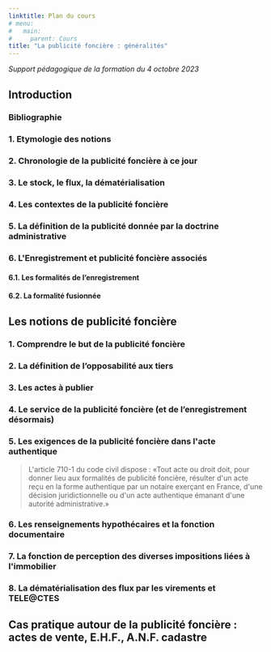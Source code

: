 ```yaml
---
linktitle: Plan du cours
# menu:
#   main:
#     parent: Cours
title: "La publicité foncière : généralités"
---
```

 
*Support pédagogique de la formation du 4 octobre 2023*

## Introduction

### Bibliographie

### 1. Etymologie des notions

### 2. Chronologie de la publicité foncière à ce jour

### 3. Le stock, le flux, la dématérialisation

### 4. Les contextes de la publicité foncière

### 5. La définition de la publicité donnée par la doctrine administrative

### 6. L'Enregistrement et publicité foncière associés

#### 6.1. Les formalités de l’enregistrement

#### 6.2. La formalité fusionnée

## Les notions de publicité foncière

### 1. Comprendre le but de la publicité foncière

### 2. La définition de l’opposabilité aux tiers 

### 3. Les actes à publier

### 4. Le service de la publicité foncière (et de l’enregistrement désormais)
 
### 5. Les exigences de la publicité foncière dans l'acte authentique
	
> L'article 710-1 du code civil dispose : «Tout acte ou droit doit, pour donner
> lieu aux formalités de publicité foncière, résulter d'un acte reçu en la forme
> authentique par un notaire exerçant en France, d'une décision juridictionnelle
> ou d'un acte authentique émanant d'une autorité administrative.»
 
### 6. Les renseignements hypothécaires et la fonction documentaire

### 7. La fonction de perception des diverses impositions liées à l'immobilier

### 8. La dématérialisation des flux par les virements et TELE@CTES

## Cas pratique autour de la publicité foncière : actes de vente, E.H.F., A.N.F. cadastre
